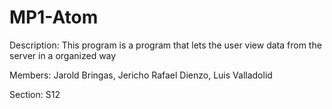 # MP1-Atom
Description: This program is a program that lets the user view data from the server in a organized way

Members: Jarold Bringas,
         Jericho Rafael Dienzo,
         Luis Valladolid

Section: S12

